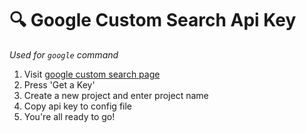 # :mag: Google Custom Search Api Key 
*Used for `google` command*

1) Visit [google custom search page](https://developers.google.com/custom-search/v1/introduction#identify_your_application_to_google_with_api_key)
2) Press 'Get a Key'
3) Create a new project and enter project name
4) Copy api key to config file
5) You're all ready to go!
